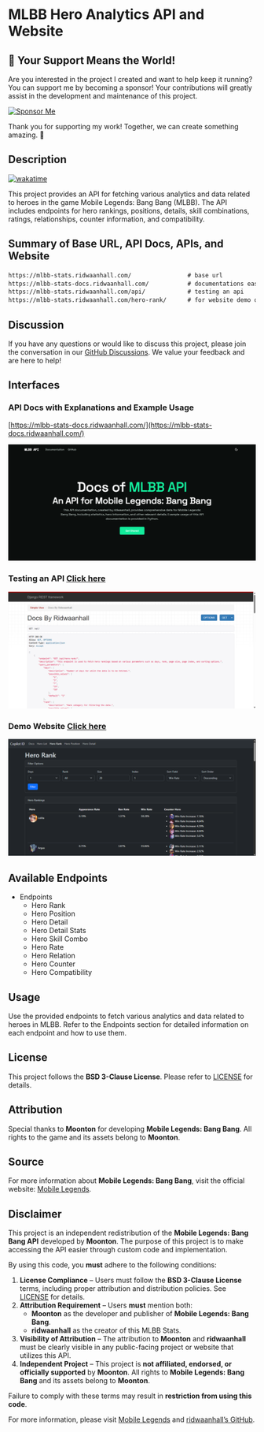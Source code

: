 # MLBB Hero Analytics API and Website

## 🌟 Your Support Means the World!

Are you interested in the project I created and want to help keep it running? You can support me by becoming a sponsor! Your contributions will greatly assist in the development and maintenance of this project.

[![Sponsor Me](https://img.shields.io/badge/-Sponsor%20Me-blue?style=for-the-badge)](https://github.com/sponsors/ridwaanhall/)

Thank you for supporting my work! Together, we can create something amazing. 🚀

## Description

[![wakatime](https://wakatime.com/badge/user/018b799e-de53-4f7a-bb65-edc2df9f26d8/project/6f380e9e-ea7b-4326-8ec2-df979927fe68.svg)](https://wakatime.com/badge/user/018b799e-de53-4f7a-bb65-edc2df9f26d8/project/6f380e9e-ea7b-4326-8ec2-df979927fe68)

This project provides an API for fetching various analytics and data related to heroes in the game Mobile Legends: Bang Bang (MLBB). The API includes endpoints for hero rankings, positions, details, skill combinations, ratings, relationships, counter information, and compatibility.

## Summary of Base URL, API Docs, APIs, and Website

```txt
https://mlbb-stats.ridwaanhall.com/                # base url
https://mlbb-stats-docs.ridwaanhall.com/           # documentations easy-to-understand
https://mlbb-stats.ridwaanhall.com/api/            # testing an api
https://mlbb-stats.ridwaanhall.com/hero-rank/      # for website demo of APIs
```

## Discussion

If you have any questions or would like to discuss this project, please join the conversation in our [GitHub Discussions](https://github.com/ridwaanhall/api-mobilelegends/discussions). We value your feedback and are here to help!

## Interfaces

### API Docs with Explanations and Example Usage

[https://mlbb-stats-docs.ridwaanhall.com/](https://mlbb-stats-docs.ridwaanhall.com/)

![API Docs](images/api-docs.png)

### Testing an API [Click here](https://mlbb-stats.ridwaanhall.com/api/)

![Testing an API](images/testing-api.png)

### Demo Website [Click here](https://mlbb-stats.ridwaanhall.com/hero-rank/)

![Hero Rank Web](images/demo-website.png)

## Available Endpoints

- Endpoints
  - Hero Rank
  - Hero Position
  - Hero Detail
  - Hero Detail Stats
  - Hero Skill Combo
  - Hero Rate
  - Hero Relation
  - Hero Counter
  - Hero Compatibility

## Usage

Use the provided endpoints to fetch various analytics and data related to heroes in MLBB. Refer to the Endpoints section for detailed information on each endpoint and how to use them.

## License
This project follows the **BSD 3-Clause License**. Please refer to [LICENSE](https://github.com/ridwaanhall/api-mobilelegends/blob/main/LICENSE) for details.

## Attribution
Special thanks to **Moonton** for developing **Mobile Legends: Bang Bang**. All rights to the game and its assets belong to **Moonton**.

## Source
For more information about **Mobile Legends: Bang Bang**, visit the official website: [Mobile Legends](https://www.mobilelegends.com).

## Disclaimer

This project is an independent redistribution of the **Mobile Legends: Bang Bang API** developed by **Moonton**. The purpose of this project is to make accessing the API easier through custom code and implementation.

By using this code, you **must** adhere to the following conditions:

1. **License Compliance** – Users must follow the **BSD 3-Clause License** terms, including proper attribution and distribution policies. See [LICENSE](https://github.com/ridwaanhall/api-mobilelegends/blob/main/LICENSE) for details.
2. **Attribution Requirement** – Users **must** mention both:
   - **Moonton** as the developer and publisher of **Mobile Legends: Bang Bang**.
   - **ridwaanhall** as the creator of this MLBB Stats.
3. **Visibility of Attribution** – The attribution to **Moonton** and **ridwaanhall** must be clearly visible in any public-facing project or website that utilizes this API.
4. **Independent Project** – This project is **not affiliated, endorsed, or officially supported** by **Moonton**. All rights to **Mobile Legends: Bang Bang** and its assets belong to **Moonton**.

Failure to comply with these terms may result in **restriction from using this code**.

For more information, please visit [Mobile Legends](https://www.mobilelegends.com/) and [ridwaanhall’s GitHub](https://github.com/ridwaanhall/api-mobilelegends).
